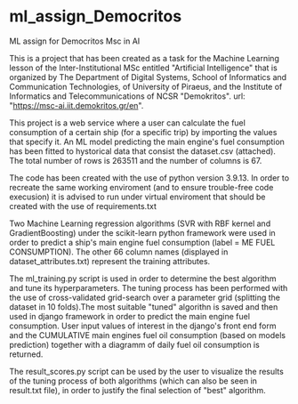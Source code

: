 # ml_assign_Democritos
ML assign for Democritos Msc in AI

  This is a project that has been created as a task for the Machine Learning lesson
of the Inter-Institutional MSc entitled "Artificial Intelligence" that is organized by 
The Department of Digital Systems, School of Informatics and Communication Technologies, 
of University of Piraeus, and the Institute of Informatics and Telecommunications of NCSR "Demokritos".
url: "https://msc-ai.iit.demokritos.gr/en".

  This project is a web service where a user can calculate the fuel consumption of a certain ship (for a specific
trip) by importing the values that specify it. An ML model predicting the main engine's fuel consumption has been fitted to 
hystorical data that consist the dataset.csv (attached). The total number of rows is 263511 and the
number of columns is 67.

The code has been created with the use of python version 3.9.13. In order to recreate the same working enviroment (and to ensure trouble-free code execusion) it is advised to run under virtual enviroment that should be created with the use of requirements.txt
 
 Two Machine Learning regression algorithms (SVR with RBF kernel and GradientBoosting) under the scikit-learn python framework were used in order to predict a ship's main engine fuel consumption (label = ME FUEL CONSUMPTION). The other 66 column names (displayed in dataset_attributes.txt) represent the training attributes. 

The ml_training.py script is used in order to determine the best algorithm and tune its hyperparameters. The tuning process has been performed with the use of cross-validated grid-search over a parameter grid (splitting the dataset in 10 folds).The most suitable "tuned" algorithn is saved and then used in django framework in order to predict the main engine fuel consumption.
User input values of interest in the django's front end form and the CUMULATIVE main engines fuel oil consumption (based on models prediction) together with a diagramm of daily fuel oil consumption is returned.

The result_scores.py script can be used by the user to visualize the results of the tuning process of both algorithms (which can also be seen in result.txt file), in order to justify the final selection of "best" algorithm.
